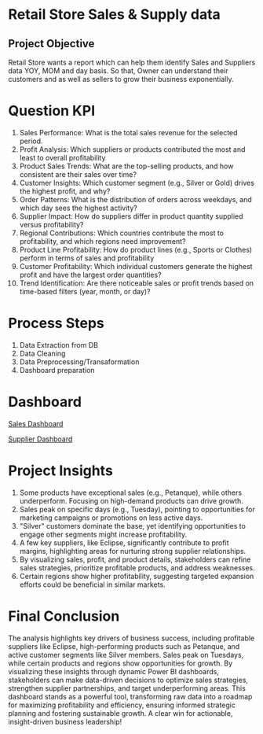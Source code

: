 # Retail Store Sales & Supply data
## Project Objective
Retail Store wants a report which can help them identify Sales and Suppliers data YOY, MOM and day basis. So that, Owner can understand their customers and as well as sellers to grow their business exponentially.

# Question KPI
1. Sales Performance: What is the total sales revenue for the selected period.
2. Profit Analysis: Which suppliers or products contributed the most and least to overall profitability
3. Product Sales Trends: What are the top-selling products, and how consistent are their sales over time?
4. Customer Insights: Which customer segment (e.g., Silver or Gold) drives the highest profit, and why?
5. Order Patterns: What is the distribution of orders across weekdays, and which day sees the highest activity?
6. Supplier Impact: How do suppliers differ in product quantity supplied versus profitability?
7. Regional Contributions: Which countries contribute the most to profitability, and which regions need improvement?
8. Product Line Profitability: How do product lines (e.g., Sports or Clothes) perform in terms of sales and profitability
9. Customer Profitability: Which individual customers generate the highest profit and have the largest order quantities?
10. Trend Identification: Are there noticeable sales or profit trends based on time-based filters (year, month, or day)?

# Process Steps
1. Data Extraction from DB
2. Data Cleaning
3. Data Preprocessing/Transaformation
4. Dashboard preparation

# Dashboard

<a href="https://github.com/GarvGupta104/PoweBI/blob/main/RetailStore_SalesDashboard_1.png"> Sales Dashboard </a>

<a href="https://github.com/GarvGupta104/PoweBI/blob/main/RetailStore_SuppliersDashboard_2.png"> Supplier Dashboard </a>

# Project Insights
1. Some products have exceptional sales (e.g., Petanque), while others underperform. Focusing on high-demand products can drive growth.
2. Sales peak on specific days (e.g., Tuesday), pointing to opportunities for marketing campaigns or promotions on less active days.
3. "Silver" customers dominate the base, yet identifying opportunities to engage other segments might increase profitability.
4. A few key suppliers, like Eclipse, significantly contribute to profit margins, highlighting areas for nurturing strong supplier relationships.
5. By visualizing sales, profit, and product details, stakeholders can refine sales strategies, prioritize profitable products, and address weaknesses.
6. Certain regions show higher profitability, suggesting targeted expansion efforts could be beneficial in similar markets.

# Final Conclusion
The analysis highlights key drivers of business success, including profitable suppliers like Eclipse, high-performing products such as Petanque, and active customer segments like Silver members. Sales peak on Tuesdays, while certain products and regions show opportunities for growth. By visualizing these insights through dynamic Power BI dashboards, stakeholders can make data-driven decisions to optimize sales strategies, strengthen supplier partnerships, and target underperforming areas. This dashboard stands as a powerful tool, transforming raw data into a roadmap for maximizing profitability and efficiency, ensuring informed strategic planning and fostering sustainable growth. A clear win for actionable, insight-driven business leadership!



